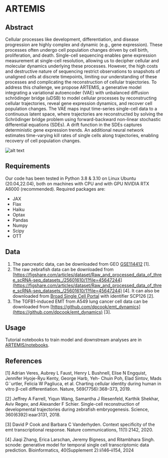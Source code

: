 # ARTEMIS

## Abstract
Cellular processes like development, differentiation, and disease progression are highly complex and dynamic (e.g., gene expression). These processes often undergo cell population changes driven by cell birth, proliferation, and death. Single-cell sequencing enables gene expression measurement at single-cell resolution, allowing us to decipher cellular and molecular dynamics underlying these processes. However, the high costs and destructive nature of sequencing restrict observations to snapshots of unaligned cells at discrete timepoints, limiting our understanding of these processes and complicating the reconstruction of cellular trajectories.
To address this challenge, we propose ARTEMIS, a generative model integrating a variational autoencoder (VAE) with unbalanced diffusion schrödinger bridge (uDSB) to model cellular processes by reconstructing cellular trajectories, reveal gene expression dynamics, and recover cell population changes. The VAE maps input time-series single-cell data to a continuous latent space, where trajectories are reconstructed by solving the Schrödinger bridge problem using forward-backward non-linear stochastic differential equations (SDEs). A drift function in the SDEs captures deterministic gene expression trends. An additional neural network estimates time-varying kill rates of single cells along trajectories, enabling recovery of cell population changes.

![alt text](https://github.com/sayali7/ARTEMIS/blob/main/paper_figures/Figure1.png?raw=true)

## Requirements
Our code has been tested in Python 3.8 & 3.10 on Linux Ubuntu (20.04,22.04), both on machines with CPU and with GPU NVIDIA RTX A6000 (recommended). Required packages are:
- JAX
- Flax
- Haiku
- Optax
- Pandas
- Numpy
- Scipy
- OTT

## Data
1. The pancreatic data, can be downloaded from GEO [GSE114412](https://www.ncbi.nlm.nih.gov/geo/query/acc.cgi?acc=GSE114412) [1].
2. The raw zebrafish data can be downloaded from [https://figshare.com/articles/dataset/Raw_and_processed_data_of_three_scRNA-seq_datasets_/25601610/1?file=45647244](https://figshare.com/articles/dataset/Raw_and_processed_data_of_three_scRNA-seq_datasets_/25601610/1?file=45647244) [4]. It can also be downloaded from [Broad Single Cell Portal](https://singlecell.broadinstitute.org/single_cell/study/SCP162/single-cell-reconstruction-of-developmental-trajectories-during-zebrafish-embryogenesis) with identifier SCP126 [2].
3. The TGFB1-induced EMT from A549 lung cancer cell data can be downloaded from [https://github.com/dpcook/emt_dynamics](https://github.com/dpcook/emt_dynamics) [3].

## Usage
Tutorial notebooks to train model and downstream analyses are in [ARTEMIS/notebooks](https://github.com/sayali7/ARTEMIS/tree/main/notebooks).

## References
<a id="1">[1]</a>
Adrian Veres, Aubrey L Faust, Henry L Bushnell, Elise N
Engquist, Jennifer Hyoje-Ryu Kenty, George Harb, Yeh-
Chuin Poh, Elad Sintov, Mads G¨urtler, Felicia W Pagliuca,
et al. Charting cellular identity during human in vitro β-cell
differentiation. Nature, 569(7756):368–373, 2019.

<a id="2">[2]</a>
Jeffrey A Farrell, Yiqun Wang, Samantha J Riesenfeld,
Karthik Shekhar, Aviv Regev, and Alexander F
Schier. Single-cell reconstruction of developmental
trajectories during zebrafish embryogenesis. Science,
360(6392):eaar3131, 2018.

<a id="3">[3]</a>
David P Cook and Barbara C Vanderhyden. Context
specificity of the emt transcriptional response. Nature
communications, 11(1):2142, 2020.

<a id="4">[4]</a>
Jiaqi Zhang, Erica Larschan, Jeremy Bigness, and
Ritambhara Singh. scnode: generative model for temporal
single cell transcriptomic data prediction. Bioinformatics,
40(Supplement 2):ii146–ii154, 2024
